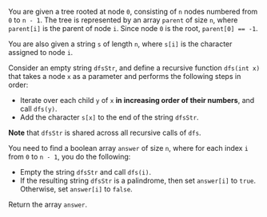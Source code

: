 You are given a tree rooted at node `0`, consisting of `n` nodes numbered from `0` to `n - 1`. The tree is represented by an array `parent` of size `n`, where `parent[i]` is the parent of node `i`. Since node `0` is the root, `parent[0] == -1`.

You are also given a string `s` of length `n`, where `s[i]` is the character assigned to node `i`.

Consider an empty string `dfsStr`, and define a recursive function `dfs(int x)` that takes a node `x` as a parameter and performs the following steps in order:

- Iterate over each child `y` of `x` **in increasing order of their numbers**, and call `dfs(y)`.
- Add the character `s[x]` to the end of the string `dfsStr`.

**Note** that `dfsStr` is shared across all recursive calls of `dfs`.

You need to find a boolean array `answer` of size `n`, where for each index `i` from `0` to `n - 1`, you do the following:

- Empty the string `dfsStr` and call `dfs(i)`.
- If the resulting string `dfsStr` is a palindrome, then set `answer[i]` to `true`. Otherwise, set `answer[i]` to `false`.

Return the array `answer`.